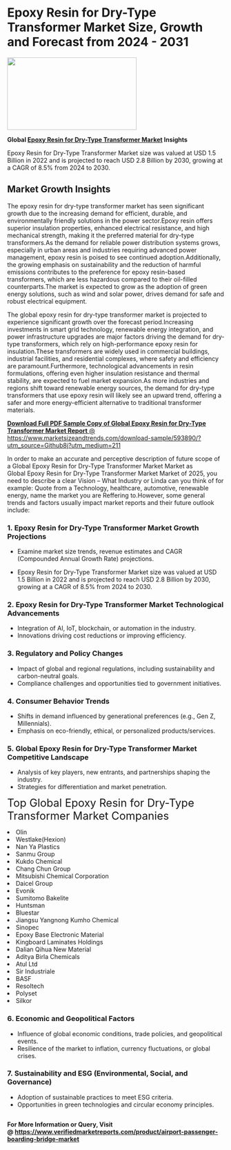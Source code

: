 <H1>Epoxy Resin for Dry-Type Transformer Market Size, Growth and Forecast from 2024 - 2031</H1><img class="aligncenter size-medium wp-image-584254" src="https://thirdeyenews.in/wp-content/uploads/2024/09/Global-Market-Research-300x168.jpeg" alt="" width="300" height="168" /><p><strong>Global&nbsp;<a href="https://www.marketsizeandtrends.com/download-sample/593890/?utm_source=Github8j?utm_medium=211">Epoxy Resin for Dry-Type Transformer Market</a> Insights</strong></p><p>Epoxy Resin for Dry-Type Transformer Market size was valued at USD 1.5 Billion in 2022 and is projected to reach USD 2.8 Billion by 2030, growing at a CAGR of 8.5% from 2024 to 2030.</p><p><h2>Market Growth Insights</h2> <p>The epoxy resin for dry-type transformer market has seen significant growth due to the increasing demand for efficient, durable, and environmentally friendly solutions in the power sector.Epoxy resin offers superior insulation properties, enhanced electrical resistance, and high mechanical strength, making it the preferred material for dry-type transformers.As the demand for reliable power distribution systems grows, especially in urban areas and industries requiring advanced power management, epoxy resin is poised to see continued adoption.Additionally, the growing emphasis on sustainability and the reduction of harmful emissions contributes to the preference for epoxy resin-based transformers, which are less hazardous compared to their oil-filled counterparts.The market is expected to grow as the adoption of green energy solutions, such as wind and solar power, drives demand for safe and robust electrical equipment.</p> <p><a href="#"></a></p> <p>The global epoxy resin for dry-type transformer market is projected to experience significant growth over the forecast period.Increasing investments in smart grid technology, renewable energy integration, and power infrastructure upgrades are major factors driving the demand for dry-type transformers, which rely on high-performance epoxy resin for insulation.These transformers are widely used in commercial buildings, industrial facilities, and residential complexes, where safety and efficiency are paramount.Furthermore, technological advancements in resin formulations, offering even higher insulation resistance and thermal stability, are expected to fuel market expansion.As more industries and regions shift toward renewable energy sources, the demand for dry-type transformers that use epoxy resin will likely see an upward trend, offering a safer and more energy-efficient alternative to traditional transformer materials.</p> <p><a href="#"></p><p><span class=""><strong>Download Full PDF Sample Copy of Global Epoxy Resin for Dry-Type Transformer Market Report</strong> @ <a href="https://www.marketsizeandtrends.com/download-sample/593890/?utm_source=Github8j?utm_medium=211" target="_blank">https://www.marketsizeandtrends.com/download-sample/593890/?utm_source=Github8j?utm_medium=211</a></span></p><p>In order to make an accurate and perceptive description of future scope of a Global&nbsp;Epoxy Resin for Dry-Type Transformer Market Market as Global&nbsp;Epoxy Resin for Dry-Type Transformer Market Market of 2025, you need to describe a clear Vision &ndash; What Industry or Linda can you think of for example: Quote from a Technology, healthcare, automotive, renewable energy, name the market you are Reffering to.However, some general trends and factors usually impact market reports and their future outlook include:</p><h3>1.&nbsp;<strong>Epoxy Resin for Dry-Type Transformer Market Growth Projections</strong></h3><ul><li>Examine market size trends, revenue estimates and CAGR (Compounded Annual Growth Rate) projections.</li><li><p>Epoxy Resin for Dry-Type Transformer Market size was valued at USD 1.5 Billion in 2022 and is projected to reach USD 2.8 Billion by 2030, growing at a CAGR of 8.5% from 2024 to 2030.</p></li></ul><h3>2.&nbsp;<strong>Epoxy Resin for Dry-Type Transformer Market Technological Advancements</strong></h3><ul><li>Integration of AI, IoT, blockchain, or automation in the industry.</li><li>Innovations driving cost reductions or improving efficiency.</li></ul><h3>3.&nbsp;<strong>Regulatory and Policy Changes</strong></h3><ul><li>Impact of global and regional regulations, including sustainability and carbon-neutral goals.</li><li>Compliance challenges and opportunities tied to government initiatives.</li></ul><h3>4.&nbsp;<strong>Consumer Behavior Trends</strong></h3><ul><li>Shifts in demand influenced by generational preferences (e.g., Gen Z, Millennials).</li><li>Emphasis on eco-friendly, ethical, or personalized products/services.</li></ul><h3>5.&nbsp;<strong>Global Epoxy Resin for Dry-Type Transformer Market Competitive Landscape</strong></h3><ul><li>Analysis of key players, new entrants, and partnerships shaping the industry.</li><li>Strategies for differentiation and market penetration.</li></ul><p data-pm-slice="1 1 []"><span style="color: inherit; font-family: inherit; font-size: 25px;">Top Global Epoxy Resin for Dry-Type Transformer Market Companies</span></p><div class="" data-test-id=""><p><li>Olin</li><li> Westlake(Hexion)</li><li> Nan Ya Plastics</li><li> Sanmu Group</li><li> Kukdo Chemical</li><li> Chang Chun Group</li><li> Mitsubishi Chemical Corporation</li><li> Daicel Group</li><li> Evonik</li><li> Sumitomo Bakelite</li><li> Huntsman</li><li> Bluestar</li><li> Jiangsu Yangnong Kumho Chemical</li><li> Sinopec</li><li> Epoxy Base Electronic Material</li><li> Kingboard Laminates Holdings</li><li> Dalian Qihua New Material</li><li> Aditya Birla Chemicals</li><li> Atul Ltd</li><li> Sir Industriale</li><li> BASF</li><li> Resoltech</li><li> Polyset</li><li> Silkor</li></p></div><h3>6.&nbsp;<strong>Economic and Geopolitical Factors</strong></h3><ul><li>Influence of global economic conditions, trade policies, and geopolitical events.</li><li>Resilience of the market to inflation, currency fluctuations, or global crises.</li></ul><h3>7.&nbsp;<strong>Sustainability and ESG (Environmental, Social, and Governance)</strong></h3><ul><li>Adoption of sustainable practices to meet ESG criteria.</li><li>Opportunities in green technologies and circular economy principles.</li></ul><h2><strong style="font-size: 14px;">For More Information or Query, Visit @&nbsp;</strong><a style="background-color: #ffffff; font-size: 14px;" href="https://www.marketsizeandtrends.com/report/epoxy-resin-for-dry-type-transformer-market/" target="_blank">https://www.verifiedmarketreports.com/product/airport-passenger-boarding-bridge-market</a></h2>